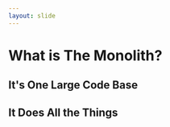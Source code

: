 ```yaml
---
layout: slide
---
```


# What is The Monolith?

## It's One Large Code Base
## It Does All the Things
